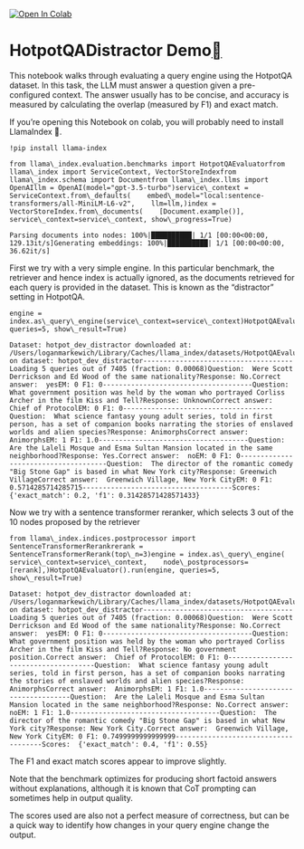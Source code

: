 [![Open In Colab](https://colab.research.google.com/assets/colab-badge.svg)](https://colab.research.google.com/github/jerryjliu/llama_index/blob/main/docs/examples/evaluation/HotpotQADistractor.ipynb)

HotpotQADistractor Demo[](#hotpotqadistractor-demo "Permalink to this heading")
================================================================================

This notebook walks through evaluating a query engine using the HotpotQA dataset. In this task, the LLM must answer a question given a pre-configured context. The answer usually has to be concise, and accuracy is measured by calculating the overlap (measured by F1) and exact match.

If you’re opening this Notebook on colab, you will probably need to install LlamaIndex 🦙.


```
!pip install llama-index
```

```
from llama\_index.evaluation.benchmarks import HotpotQAEvaluatorfrom llama\_index import ServiceContext, VectorStoreIndexfrom llama\_index.schema import Documentfrom llama\_index.llms import OpenAIllm = OpenAI(model="gpt-3.5-turbo")service\_context = ServiceContext.from\_defaults(    embed\_model="local:sentence-transformers/all-MiniLM-L6-v2",    llm=llm,)index = VectorStoreIndex.from\_documents(    [Document.example()], service\_context=service\_context, show\_progress=True)
```

```
Parsing documents into nodes: 100%|██████████| 1/1 [00:00<00:00, 129.13it/s]Generating embeddings: 100%|██████████| 1/1 [00:00<00:00, 36.62it/s]
```
First we try with a very simple engine. In this particular benchmark, the retriever and hence index is actually ignored, as the documents retrieved for each query is provided in the dataset. This is known as the “distractor” setting in HotpotQA.


```
engine = index.as\_query\_engine(service\_context=service\_context)HotpotQAEvaluator().run(engine, queries=5, show\_result=True)
```

```
Dataset: hotpot_dev_distractor downloaded at: /Users/loganmarkewich/Library/Caches/llama_index/datasets/HotpotQAEvaluating on dataset: hotpot_dev_distractor-------------------------------------Loading 5 queries out of 7405 (fraction: 0.00068)Question:  Were Scott Derrickson and Ed Wood of the same nationality?Response: No.Correct answer:  yesEM: 0 F1: 0-------------------------------------Question:  What government position was held by the woman who portrayed Corliss Archer in the film Kiss and Tell?Response: UnknownCorrect answer:  Chief of ProtocolEM: 0 F1: 0-------------------------------------Question:  What science fantasy young adult series, told in first person, has a set of companion books narrating the stories of enslaved worlds and alien species?Response: AnimorphsCorrect answer:  AnimorphsEM: 1 F1: 1.0-------------------------------------Question:  Are the Laleli Mosque and Esma Sultan Mansion located in the same neighborhood?Response: Yes.Correct answer:  noEM: 0 F1: 0-------------------------------------Question:  The director of the romantic comedy "Big Stone Gap" is based in what New York city?Response: Greenwich VillageCorrect answer:  Greenwich Village, New York CityEM: 0 F1: 0.5714285714285715-------------------------------------Scores:  {'exact_match': 0.2, 'f1': 0.31428571428571433}
```
Now we try with a sentence transformer reranker, which selects 3 out of the 10 nodes proposed by the retriever


```
from llama\_index.indices.postprocessor import SentenceTransformerRerankrerank = SentenceTransformerRerank(top\_n=3)engine = index.as\_query\_engine(    service\_context=service\_context,    node\_postprocessors=[rerank],)HotpotQAEvaluator().run(engine, queries=5, show\_result=True)
```

```
Dataset: hotpot_dev_distractor downloaded at: /Users/loganmarkewich/Library/Caches/llama_index/datasets/HotpotQAEvaluating on dataset: hotpot_dev_distractor-------------------------------------Loading 5 queries out of 7405 (fraction: 0.00068)Question:  Were Scott Derrickson and Ed Wood of the same nationality?Response: No.Correct answer:  yesEM: 0 F1: 0-------------------------------------Question:  What government position was held by the woman who portrayed Corliss Archer in the film Kiss and Tell?Response: No government position.Correct answer:  Chief of ProtocolEM: 0 F1: 0-------------------------------------Question:  What science fantasy young adult series, told in first person, has a set of companion books narrating the stories of enslaved worlds and alien species?Response: AnimorphsCorrect answer:  AnimorphsEM: 1 F1: 1.0-------------------------------------Question:  Are the Laleli Mosque and Esma Sultan Mansion located in the same neighborhood?Response: No.Correct answer:  noEM: 1 F1: 1.0-------------------------------------Question:  The director of the romantic comedy "Big Stone Gap" is based in what New York city?Response: New York City.Correct answer:  Greenwich Village, New York CityEM: 0 F1: 0.7499999999999999-------------------------------------Scores:  {'exact_match': 0.4, 'f1': 0.55}
```
The F1 and exact match scores appear to improve slightly.

Note that the benchmark optimizes for producing short factoid answers without explanations, although it is known that CoT prompting can sometimes help in output quality.

The scores used are also not a perfect measure of correctness, but can be a quick way to identify how changes in your query engine change the output.

